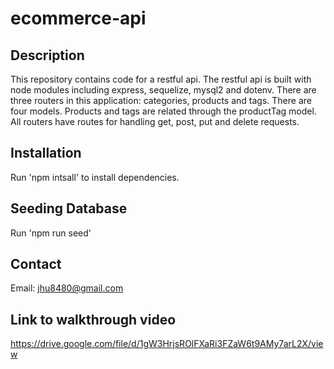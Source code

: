 # ecommerce-api

## Description

This repository contains code for a restful api. The restful api is built with node modules including express, sequelize, mysql2 and dotenv. There are three routers in this application: categories, products and tags. There are four models. Products and tags are related through the productTag model. All routers have routes for handling get, post, put and delete requests.

## Installation

Run 'npm intsall' to install dependencies.

## Seeding Database

Run 'npm run seed'

## Contact

Email: jhu8480@gmail.com

## Link to walkthrough video

https://drive.google.com/file/d/1gW3HrjsROlFXaRi3FZaW6t9AMy7arL2X/view

